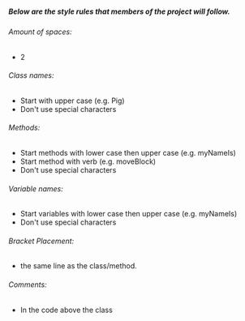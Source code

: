 ##### Below are the style rules that members of the project will follow.

###### Amount of spaces: 
+ 2

###### Class names: 
+ Start with upper case (e.g. Pig)
+ Don't use special characters

###### Methods:
+ Start methods with lower case then upper case (e.g. myNameIs)
+ Start method with verb (e.g. moveBlock) 
+ Don't use special characters


###### Variable names:
+ Start variables with lower case then upper case (e.g. myNameIs)
+ Don't use special characters

###### Bracket Placement: 
+ the same line as the class/method.

###### Comments: 
+ In the code above the class

